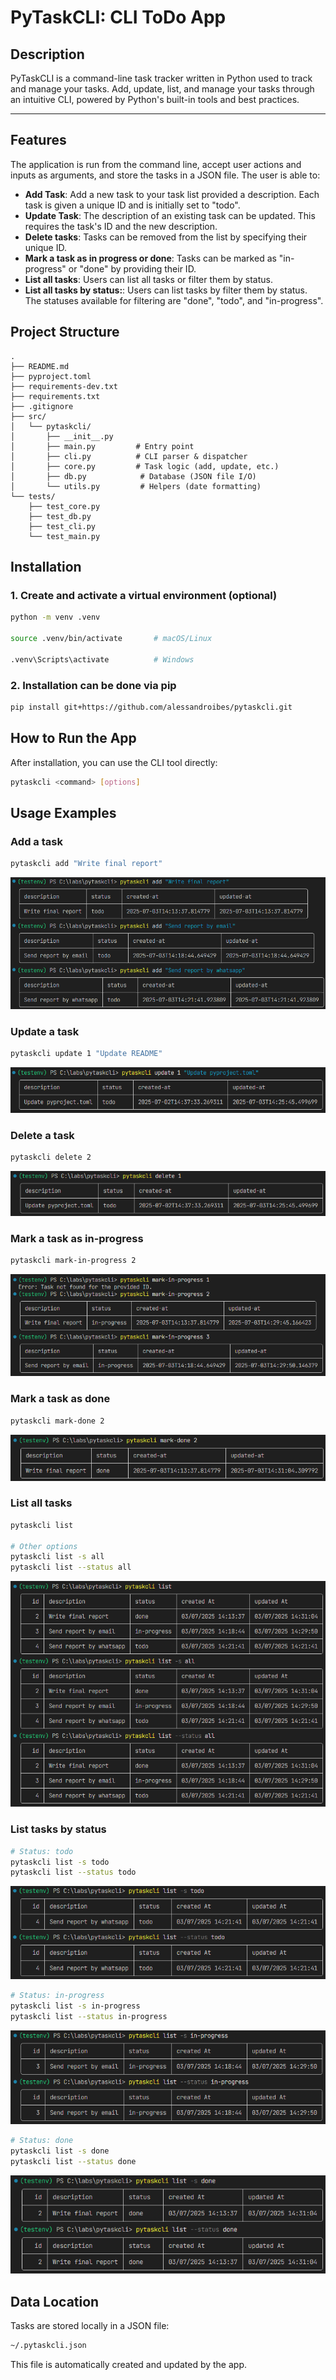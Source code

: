 # PyTaskCLI: CLI ToDo App

## Description

PyTaskCLI is a command-line task tracker written in Python used to track and manage your tasks. Add, update, list, and manage your tasks through an intuitive CLI, powered by Python's built-in tools and best practices.

---

## Features

The application is run from the command line, accept user actions and inputs as arguments, and store the tasks in a JSON file. The user is able to:

- **Add Task**: Add a new task to your task list provided a description. Each task is given a unique ID and is initially set to "todo".
- **Update Task**: The description of an existing task can be updated. This requires the task's ID and the new description.
- **Delete tasks**: Tasks can be removed from the list by specifying their unique ID.
- **Mark a task as in progress or done**: Tasks can be marked as "in-progress" or "done" by providing their ID.
- **List all tasks**: Users can list all tasks or filter them by status.
- **List all tasks by status:**: Users can list tasks by filter them by status. The statuses available for filtering are "done", "todo", and "in-progress".

## Project Structure

```pgsql
.
├── README.md
├── pyproject.toml
├── requirements-dev.txt
├── requirements.txt
├── .gitignore
├── src/
│   └── pytaskcli/
│       ├── __init__.py
│       ├── main.py         # Entry point
│       ├── cli.py          # CLI parser & dispatcher
│       ├── core.py         # Task logic (add, update, etc.)
│       ├── db.py            # Database (JSON file I/O)
│       └── utils.py         # Helpers (date formatting)
└── tests/
    ├── test_core.py
    ├── test_db.py
    ├── test_cli.py
    └── test_main.py
```

## Installation

### 1. Create and activate a virtual environment (optional)

```bash
python -m venv .venv

source .venv/bin/activate       # macOS/Linux

.venv\Scripts\activate          # Windows
```

### 2. Installation can be done via pip

```bash
pip install git+https://github.com/alessandroibes/pytaskcli.git
```

## How to Run the App

After installation, you can use the CLI tool directly:

```bash
pytaskcli <command> [options]
```

## Usage Examples

### Add a task

```bash
pytaskcli add "Write final report"
```

![add command](prints/pytaskcli_add.png)

### Update a task

```bash
pytaskcli update 1 "Update README"
```

![update command](prints/pytaskcli_update.png)

### Delete a task

```bash
pytaskcli delete 2
```

![delete command](prints/pytaskcli_delete.png)

### Mark a task as in-progress

```bash
pytaskcli mark-in-progress 2
```

![list all command](prints/pytaskcli_mark_in_progress.png)

### Mark a task as done

```bash
pytaskcli mark-done 2
```

![list all command](prints/pytaskcli_mark_done.png)

### List all tasks

```bash
pytaskcli list

# Other options
pytaskcli list -s all
pytaskcli list --status all
```

![list all command](prints/pytaskcli_list_all.png)

### List tasks by status

```bash
# Status: todo
pytaskcli list -s todo
pytaskcli list --status todo
```

![list all command](prints/pytaskcli_list_todo.png)

```bash
# Status: in-progress
pytaskcli list -s in-progress
pytaskcli list --status in-progress
```

![list all command](prints/pytaskcli_list_in_progress.png)

```bash
# Status: done
pytaskcli list -s done
pytaskcli list --status done
```

![list all command](prints/pytaskcli_list_done.png)

## Data Location

Tasks are stored locally in a JSON file:

```bash
~/.pytaskcli.json
```

This file is automatically created and updated by the app.